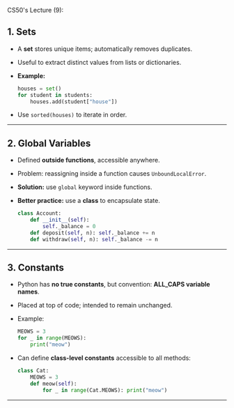 CS50's Lecture (9):

## **1. Sets**

* A **set** stores unique items; automatically removes duplicates.
* Useful to extract distinct values from lists or dictionaries.
* **Example:**

  ```python
  houses = set()
  for student in students:
      houses.add(student["house"])
  ```
* Use `sorted(houses)` to iterate in order.

---

## **2. Global Variables**

* Defined **outside functions**, accessible anywhere.
* Problem: reassigning inside a function causes `UnboundLocalError`.
* **Solution:** use `global` keyword inside functions.
* **Better practice:** use a **class** to encapsulate state.

  ```python
  class Account:
      def __init__(self):
          self._balance = 0
      def deposit(self, n): self._balance += n
      def withdraw(self, n): self._balance -= n
  ```

---

## **3. Constants**

* Python has **no true constants**, but convention: **ALL\_CAPS variable names**.
* Placed at top of code; intended to remain unchanged.
* Example:

  ```python
  MEOWS = 3
  for _ in range(MEOWS):
      print("meow")
  ```
* Can define **class-level constants** accessible to all methods:

  ```python
  class Cat:
      MEOWS = 3
      def meow(self):
          for _ in range(Cat.MEOWS): print("meow")
  ```

---


